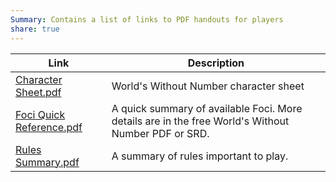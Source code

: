 ```yaml
---
Summary: Contains a list of links to PDF handouts for players
share: true
---
```


| Link                         | Description                                                                                        |
| ---------------------------- | -------------------------------------------------------------------------------------------------- |
| [Character Sheet.pdf](./Player%20Handouts/Character%20Sheet.pdf)      | World's Without Number character sheet                                                             |
| [Foci Quick Reference.pdf](./Player%20Handouts/Foci%20Quick%20Reference.pdf) | A quick summary of available Foci. More details are in the free World's Without Number PDF or SRD. |
| [Rules Summary.pdf](./Player%20Handouts/Rules%20Summary.pdf)        | A summary of rules important to play.                                                              |
